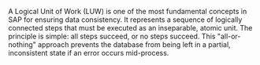 
A Logical Unit of Work (LUW) is one of the most fundamental concepts in SAP for ensuring data consistency. It represents a sequence of logically connected steps that must be executed as an inseparable, atomic unit. The principle is simple: all steps succeed, or no steps succeed. This "all-or-nothing" approach prevents the database from being left in a partial, inconsistent state if an error occurs mid-process.
